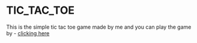 # TIC_TAC_TOE

This is the simple tic tac toe game made by me and you can play the game by - <a href="https://vipulchauhan89.github.io/TIC_TAC_TOE/">clicking here</a>
